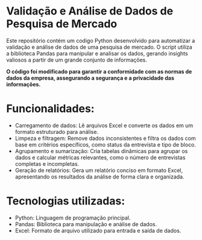 # Validação e Análise de Dados de Pesquisa de Mercado

Este repositório contém um codigo Python desenvolvido para automatizar a validação e análise de dados de uma pesquisa de mercado. O script utiliza a biblioteca Pandas para manipular e analisar os dados, gerando insights valiosos a partir de um grande conjunto de informações.

**O código foi modificado para garantir a conformidade com as normas de dados da empresa, assegurando a segurança e a privacidade das informações.**

# Funcionalidades:

- Carregamento de dados: Lê arquivos Excel e converte os dados em um formato estruturado para análise.
- Limpeza e filtragem: Remove dados inconsistentes e filtra os dados com base em critérios específicos, como status da entrevista e tipo de bloco.
- Agrupamento e sumarização: Cria tabelas dinâmicas para agrupar os dados e calcular métricas relevantes, como o número de entrevistas completas e incompletas.
- Geração de relatórios: Gera um relatório conciso em formato Excel, apresentando os resultados da análise de forma clara e organizada.

# Tecnologias utilizadas:

- Python: Linguagem de programação principal.
- Pandas: Biblioteca para manipulação e análise de dados.
- Excel: Formato de arquivo utilizado para entrada e saída de dados.
